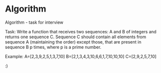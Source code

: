 # Algorithm
 Algorithm - task for interview

 Task:
 Write a function that receives two sequences: A and B of integers 
 and returns one sequence C. Sequence C should contain all elements 
 from sequence A (maintaining the order) except those, that are present 
 in sequence B p times, where p is a prime number.

 Example:
 A=[2,3,9,2,5,1,3,7,10]
 B=[2,1,3,4,3,10,6,6,1,7,10,10,10]
 C=[2,9,2,5,7,10] 

:)

